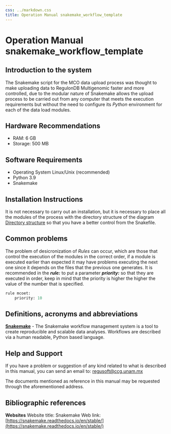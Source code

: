 ```yaml
---
css: ../markdown.css
title: Operation Manual snakemake_workflow_template
---
```


# Operation Manual snakemake_workflow_template

## Introduction to the system

The Snakemake script for the MCO data upload process was thought to make uploading data to RegulonDB Multigenomic faster and more controlled, due to the modular nature of Snakemake allows the upload process to be carried out from any computer that meets the execution requirements but without the need to configure its _Python_ environment for each of the data load modules.

## Hardware Recommendations

- RAM: 6 GB
- Storage: 500 MB

## Software Requirements

- Operating System Linux/Unix (recommended)
- Python 3.9
- Snakemake

## Installation Instructions

It is not necessary to carry out an installation, but it is necessary to place all the modules of the process with the directory structure of the diagram [Directory structure](../diagrams/etl-directory-structure.png) so that you have a better control from the Snakefile.

## Common problems

The problem of desicronization of _Rules_ can occur, which are those that control the execution of the modules in the correct order, if a module is executed earlier than expected it may have problems executing the next one since it depends on the files that the previous one generates.
It is recommended in the **_rule:_** to put a parameter **_priority:_** so that they are executed in order, keep in mind that the priority is higher the higher the value of the number that is specified.

```python
rule mcoet:
	priority: 10
```

## Definitions, acronyms and abbreviations

**[Snakemake](https://snakemake.readthedocs.io/en/stable/)** - The Snakemake workflow management system is a tool to create reproducible and scalable data analyses. Workflows are described via a human readable, Python based language.

## Help and Support

If you have a problem or suggestion of any kind related to what is described in this manual, you can send an email to: [regusoft@ccg.unam.mx](mailto:regusoft@ccg.unam.mx)

The documents mentioned as reference in this manual may be requested through the aforementioned address.

## Bibliographic references

**Websites**
Website title: Snakemake
Web link: [https://snakemake.readthedocs.io/en/stable/](https://snakemake.readthedocs.io/en/stable/)

<!--
HISTORIAL DE REVISIONES

**Fecha:** 26/01/2021
**Versión:** 1.0
**Descripción:** Creación de manual de mantenimiento
**Realizado por: ** Felipe Betancourt Figueroa
**Estado:** Sin revisar

**Fecha:** [dd/mm/aaaa]
**Versión:** [#.#]
**Descripción:** [Indicar los cambios que se realizaron en el documento]
**Realizado por: ** [Nombre de la persona que realice los cambios]
**Estado:**[Revisión <Trabajado,  Verificado>, Estable **<**Vo.Bo, Validado>]
[Repetir esta sección por cada versión que se realice en el documento]
-->
